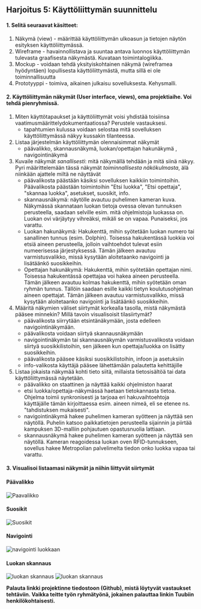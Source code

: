## Harjoitus 5: Käyttöliittymän suunnittelu

#### 1. Selitä seuraavat käsitteet:

  1. Näkymä (view)
    - määrittää käyttöliittymän ulkoasun ja tietojen näytön esityksen käyttöliittymässä.
  2. Wireframe
    - havainnollistava ja suuntaa antava luonnos käyttöliittymän tulevasta graafisesta näkymästä. Kuvataan toimintalogiikka.
  3. Mockup
    - voidaan tehdä yksityiskohtainen näkymä (wireframea hyödyntäen) lopullisesta käyttöliittymästä, mutta sillä ei ole toiminnallisuutta
  4. Prototyyppi
    - toimiva, aikainen julkaisu sovelluksesta. Kehysmalli.

#### 2. Käyttöliittymän näkymät (User interface, views), oma projektiaihe. Voi tehdä pienryhmissä. 

1. Miten käyttötapaukset ja käyttöliittymät voisi yhdistää toisiinsa vaatimusmäärittelydokumentaatiossa? Perustele
vastauksesi.
    - tapahtumien kulussa voidaan selostaa mitä sovelluksen käyttöliittymässä näkyy kussakin tilanteessa.
2. Listaa järjestelmän käyttöliittymän olennaisimmat näkymät
    - päävalikko, skannausnäkymä, luokan/opettajan hakunäkymä , navigointinäkymä
3. Kuvaile näkymät *sanallisesti*: mitä näkymällä tehdään ja mitä siinä näkyy. Pyri määrittelemään tässä näkymät
*toiminnallisesta näkökulmasta*, älä niinkään ajattele miltä ne näyttävät
    - päävalikosta päästään käsiksi sovelluksen kaikkiin toimintoihin. Päävalikosta päästään toimintoihin "Etsi luokka", "Etsi opettaja", "skannaa luokka", asetukset, suosikit, info.
    - skannausnäkymä: näytölle avautuu puhelimen kameran kuva. Näkymässä skannataan luokan tietoja ovessa olevan tunnuksen perusteella, saadaan selville esim. mitä ohjelmistoja luokassa on. Luokan ovi värjäytyy vihreäksi, mikäli se on vapaa. Punaiseksi, jos varattu. 
    - Luokan hakunäkymä: Hakukenttä, mihin syötetään luokan numero tai sanallinen tunnus (esim. Dolphin). Toisessa hakukentässä luokkia voi etsiä aineen perusteella, jolloin vaihtoehdot tulevat esiin numeerisessa järjestyksessä. Tämän jälkeen avautuu varmistusvalikko, missä kysytään aloitetaanko navigointi ja lisätäänkö suosikkeihin. 
    - Opettajan hakunäkymä: Hakukenttä, mihin syötetään opettajan nimi. Toisessa hakukentässä opettajaa voi hakea aineen perusteella. Tämän jälkeen avautuu kolmas hakukenttä, mihin syötetään oman ryhmän tunnus. Tällöin saadaan esille kaikki tietyn koulutusohjelman aineen opettajat. Tämän jälkeen avautuu varmistusvalikko, missä kysytään aloitetaanko navigointi ja lisätäänkö suosikkeihin. 
4. Määritä näkymien väliset siirtymät korkealla tasolla, mistä näkymästä pääsee minnekin? Millä tavoin visualisoisit tilasiirtymät?
    - päävalikosta siirrytään etsintänäkymään, josta edelleen navigointinäkymään.
    - päävalikosta voidaan siirtyä skannausnäkymään
    - navigointinäkymän tai skannausnäkymän varmistusvalikosta voidaan siirtyä suosikkilistoihin, sen jälkeen kun opettaja/luokka on lisätty suosikkeihin.
    - päävalikosta pääsee käsiksi suosikkilistoihin, infoon ja asetuksiin
    - info-valikosta käyttäjä pääsee lähettämään palautetta kehittäjille
5. Listaa jokaista näkymää kohti tieto siitä, millaista tietosisältöä tai data käyttöliittymässä näytetään.
    - päävalikko on staattinen ja näyttää kaikki ohjelmiston haarat
    - etsi luokka/opettaja-näkymässä haetaan tietokannasta tietoa. Ohjelma toimii synkronisesti ja tarjoaa eri hakuvaihtoehtoja käyttäjälle tämän kirjoittaessa esim. aineen nimeä, eli se etenee ns. "tahdistuksen mukaisesti".
    - navigointinäkymä hakee puhelimen kameran syötteen ja näyttää sen näytöllä. Puhelin katsoo paikkatietojen perusteella sijainnin ja piirtää kampuksen 3D-malliin pohjautuen opastusnuolia lattiaan.
    - skannausnäkymä hakee puhelimen kameran syötteen ja näyttää sen näytöllä. Kameran reagoidessa luokan oven RFID-tunnukseen, sovellus hakee Metropolian palvelimelta tiedon onko luokka vapaa tai varattu.

#### 3. Visualisoi listaamasi näkymät ja niihin liittyvät siirtymät

#### Päävalikko
  ![Paavalikko](http://users.metropolia.fi/~jarmosep/ohjelmistotuotanto/3.jpg)
  
#### Suosikit
  ![Suosikit](http://users.metropolia.fi/~jarmosep/ohjelmistotuotanto/2.jpg)

#### Navigointi
  ![navigointi luokkaan](http://users.metropolia.fi/~teemusuv/eteneminen.png)

#### Luokan skannaus
  ![luokan skannaus](http://users.metropolia.fi/~teemusuv/scan.png)
  ![luokan skannaus](http://users.metropolia.fi/~teemusuv/scanInfo.png)
  
**Palauta linkki projektinne tiedostoon (Github), mistä löytyvät vastaukset tehtäviin. Vaikka teitte työn ryhmätyönä, jokainen palauttaa linkin Tuubiin henkilökohtaisesti.**
